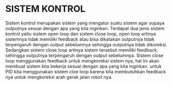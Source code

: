 # SISTEM KONTROL
Sistem kontrol merupakan sistem yang mengatur suatu sistem agar supaya outputnya sesuai dengan apa yang kita inginkan. Terdapat dua jenis sistem kontrol yaitu sistem open loop dan sistem close loop, open loop artinya sistemnya tidak memiliki feedback atau bisa dikatakan outputnya tidak terpengaruh dengan output sebelumnya sehingga outputnya tidak dikoreksi. Sedangkan sistem close loop artinya sistem tersebut memiliki feedback, sehingga outputnya terpengaruh dengan output sebelumnya. Sistem close loop menggunakan feedback untuk mengkoreksi sistem nya, hal ini akan membuat sistem kita bekerja sesuai dengan apa yang kita inginkan. untuk PID kita menggunakan sistem cloe loop karena kita membutuhkan feedback nya untuk mengkoreksi arah gerak jalan robot nya.
